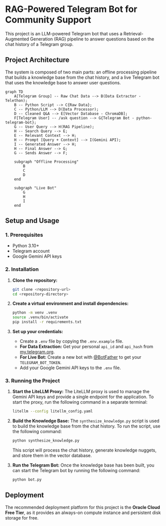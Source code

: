 # RAG-Powered Telegram Bot for Community Support

This project is an LLM-powered Telegram bot that uses a Retrieval-Augmented Generation (RAG) pipeline to answer questions based on the chat history of a Telegram group.

## Project Architecture

The system is composed of two main parts: an offline processing pipeline that builds a knowledge base from the chat history, and a live Telegram bot that uses the knowledge base to answer user questions.

```mermaid
graph TD
    A[Telegram Group] -- Raw Chat Data --> B(Data Extractor - Telethon);
    B -- Python Script --> C{Raw Data};
    C -- Python/LLM --> D(Data Processor);
    D -- Cleaned Q&A --> E[Vector Database - ChromaDB];
    F[Telegram User] -- /ask question --> G{Telegram Bot - python-telegram-bot};
    G -- User Query --> H(RAG Pipeline);
    H -- Search Query --> E;
    E -- Relevant Context --> H;
    H -- Prompt [Query + Context] --> I(Gemini API);
    I -- Generated Answer --> H;
    H -- Final Answer --> G;
    G -- Sends Answer --> F;

    subgraph "Offline Processing"
        B
        C
        D
    end

    subgraph "Live Bot"
        G
        H
        I
    end
```

## Setup and Usage

### 1. Prerequisites

*   Python 3.10+
*   Telegram account
*   Google Gemini API keys

### 2. Installation

1.  **Clone the repository:**
    ```bash
    git clone <repository-url>
    cd <repository-directory>
    ```

2.  **Create a virtual environment and install dependencies:**
    ```bash
    python -m venv .venv
    source .venv/bin/activate
    pip install -r requirements.txt
    ```

3.  **Set up your credentials:**
    *   Create a `.env` file by copying the `.env.example` file.
    *   **For Data Extraction:** Get your personal `api_id` and `api_hash` from [my.telegram.org](https://my.telegram.org).
    *   **For Live Bot:** Create a new bot with [@BotFather](https://t.me/botfather) to get your `TELEGRAM_BOT_TOKEN`.
    *   Add your Google Gemini API keys to the `.env` file.

### 3. Running the Project

1.  **Start the LiteLLM Proxy:**
    The LiteLLM proxy is used to manage the Gemini API keys and provide a single endpoint for the application. To start the proxy, run the following command in a separate terminal:
    ```bash
    litellm --config litellm_config.yaml
    ```

2.  **Build the Knowledge Base:**
    The `synthesize_knowledge.py` script is used to build the knowledge base from the chat history. To run the script, use the following command:
    ```bash
    python synthesize_knowledge.py
    ```
    This script will process the chat history, generate knowledge nuggets, and store them in the vector database.

3.  **Run the Telegram Bot:**
    Once the knowledge base has been built, you can start the Telegram bot by running the following command:
    ```bash
    python bot.py
    ```

## Deployment

The recommended deployment platform for this project is the **Oracle Cloud Free Tier**, as it provides an always-on compute instance and persistent disk storage for free.
